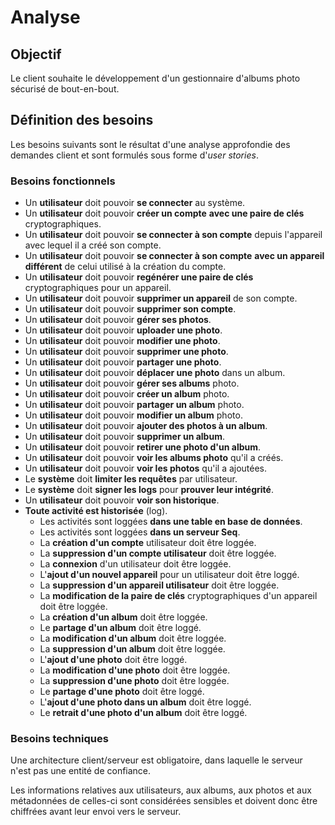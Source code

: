 # Analyse

## Objectif

Le client souhaite le développement d'un gestionnaire d'albums photo sécurisé de bout-en-bout.

## Définition des besoins

Les besoins suivants sont le résultat d'une analyse approfondie des demandes client et sont formulés sous forme d'_user
stories_.

### Besoins fonctionnels

- Un **utilisateur** doit pouvoir **se connecter** au système.
- Un **utilisateur** doit pouvoir **créer un compte** **avec une paire de clés** cryptographiques.
- Un **utilisateur** doit pouvoir **se connecter à son compte** depuis l'appareil avec lequel il a créé son compte.
- Un **utilisateur** doit pouvoir **se connecter à son compte** **avec un appareil différent** de celui utilisé à la
  création du compte.
- Un **utilisateur** doit pouvoir **regénérer une paire de clés** cryptographiques pour un appareil.
- Un **utilisateur** doit pouvoir **supprimer un appareil** de son compte.
- Un **utilisateur** doit pouvoir **supprimer son compte**.
- Un **utilisateur** doit pouvoir **gérer ses photos**.
- Un **utilisateur** doit pouvoir **uploader une photo**.
- Un **utilisateur** doit pouvoir **modifier une photo**.
- Un **utilisateur** doit pouvoir **supprimer une photo**.
- Un **utilisateur** doit pouvoir **partager une photo**.
- Un **utilisateur** doit pouvoir **déplacer une photo** dans un album.
- Un **utilisateur** doit pouvoir **gérer ses albums** photo.
- Un **utilisateur** doit pouvoir **créer un album** photo.
- Un **utilisateur** doit pouvoir **partager un album** photo.
- Un **utilisateur** doit pouvoir **modifier un album** photo.
- Un **utilisateur** doit pouvoir **ajouter des photos à un album**.
- Un **utilisateur** doit pouvoir **supprimer un album**.
- Un **utilisateur** doit pouvoir **retirer une photo d'un album**.
- Un **utilisateur** doit pouvoir **voir les albums photo** qu'il a créés.
- Un **utilisateur** doit pouvoir **voir les photos** qu'il a ajoutées.
- Le **système** doit **limiter les requêtes** par utilisateur.
- Le **système** doit **signer les logs** pour **prouver leur intégrité**.
- Un **utilisateur** doit pouvoir **voir son historique**.
- **Toute activité est historisée** (log).
  - Les activités sont loggées **dans une table en base de données**.
  - Les activités sont loggées **dans un serveur Seq**.
  - La **création d'un compte** utilisateur doit être loggée.
  - La **suppression d'un compte utilisateur** doit être loggée.
  - La **connexion** d'un utilisateur doit être loggée.
  - L'**ajout d'un nouvel appareil** pour un utilisateur doit être loggé.
  - La **suppression d'un appareil utilisateur** doit être loggée.
  - La **modification de la paire de clés** cryptographiques d'un appareil doit être loggée.
  - La **création d'un album** doit être loggée.
  - Le **partage d'un album** doit être loggé.
  - La **modification d'un album** doit être loggée.
  - La **suppression d'un album** doit être loggée.
  - L'**ajout d'une photo** doit être loggé.
  - La **modification d'une photo** doit être loggée.
  - La **suppression d'une photo** doit être loggée.
  - Le **partage d'une photo** doit être loggé.
  - L'**ajout d'une photo dans un album** doit être loggé.
  - Le **retrait d'une photo d'un album** doit être loggé.

### Besoins techniques

Une architecture client/serveur est obligatoire, dans laquelle le serveur n'est pas une entité de confiance.

Les informations relatives aux utilisateurs, aux albums, aux photos et aux métadonnées de celles-ci sont considérées
sensibles et doivent donc être chiffrées avant leur envoi vers le serveur.
